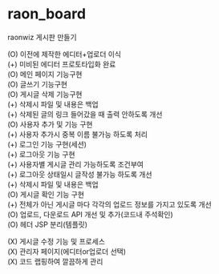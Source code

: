 # raon_board
raonwiz 게시판 만들기      

(O) 이전에 제작한 에디터+업로더 이식   
(+) 미비된 에디터 프로토타입화 완료   
(O) 메인 페이지 기능구현   
(O) 글쓰기 기능구현   
(O) 게시글 삭제 기능구현   
(+) 삭제시 파일 및 내용은 백업   
(+) 삭제된 글의 링크 들어갔을 때 출력 안하도록 개선   
(O) 사용자 추가 및 기능 구현   
(+) 사용자 추가시 중복 이름 불가능 하도록 처리   
(+) 로그인 기능 구현(세션)   
(+) 로그아웃 기능 구현   
(+) 사용자별 게시글 관리 가능하도록 조건부여   
(+) 로그아웃 상태일시 글작성 불가능 하도록 개선   
(+) 삭제시 파일 및 내용은 백업   
(O) 게시글 확인 기능 구현   
(+) 전체가 아닌 게시글 마다 각각의 업로드 정보를 가지고 있도록 개선   
(O) 업로드, 다운로드 API 개선 및 추가(코드내 주석확인)   
(O) 헤더 JSP 분리(템플릿)      

(X) 게시글 수정 기능 및 프로세스   
(X) 관리자 페이지(에디터or업로더 선택)   
(X) 코드 랩핑하여 깔끔하게 관리      